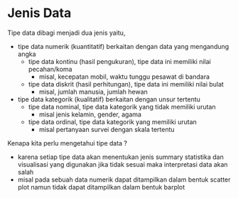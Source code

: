 # Jenis Data 
Tipe data dibagi menjadi dua jenis yaitu,
- tipe data numerik (kuantitatif) berkaitan dengan data yang mengandung angka
  -  tipe data kontinu (hasil pengukuran), tipe data ini memiliki nilai pecahan/koma
      - misal, kecepatan mobil, waktu tunggu pesawat di bandara  
  -  tipe data diskrit (hasil perhitungan), tipe data ini memiliki nilai bulat
      - misal, jumlah manusia, jumlah hewan  
- tipe data kategorik (kualitatif) berkaitan dengan unsur tertentu 
  -  tipe data nominal, tipe data kategorik yang tidak memiliki urutan 
      - misal jenis kelamin, gender, agama
  -  tipe data ordinal,  tipe data kategorik yang memiliki urutan
      - misal pertanyaan survei dengan skala tertentu

Kenapa kita perlu mengetahui tipe data ?
  - karena setiap tipe data akan menentukan jenis summary statistika dan visualisasi yang digunakan jika tidak sesuai maka interpretasi data akan salah
  - misal pada sebuah data numerik dapat ditampilkan dalam bentuk scatter plot namun tidak dapat ditampilkan dalam bentuk barplot
